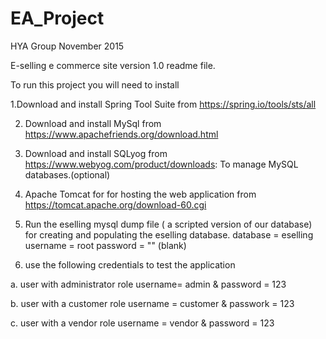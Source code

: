 # EA_Project
HYA Group November 2015

E-selling e commerce site version 1.0 readme file.

To run this project you will need to install 

1.Download and install Spring Tool Suite from https://spring.io/tools/sts/all

2. Download and install MySql from https://www.apachefriends.org/download.html

3. Download and install SQLyog from https://www.webyog.com/product/downloads: To manage MySQL databases.(optional)

4. Apache Tomcat for for hosting the web application from https://tomcat.apache.org/download-60.cgi

5. Run the eselling mysql dump file ( a scripted version of our database) for creating and populating the eselling database.
	database = eselling
	username = root
	password = "" (blank)

6. use the following credentials to test the application

a.  user with administrator role
    username= admin & password = 123

b. user with a customer role
    username = customer   & passwork = 123

c. user with a vendor role
    username = vendor & password = 123


